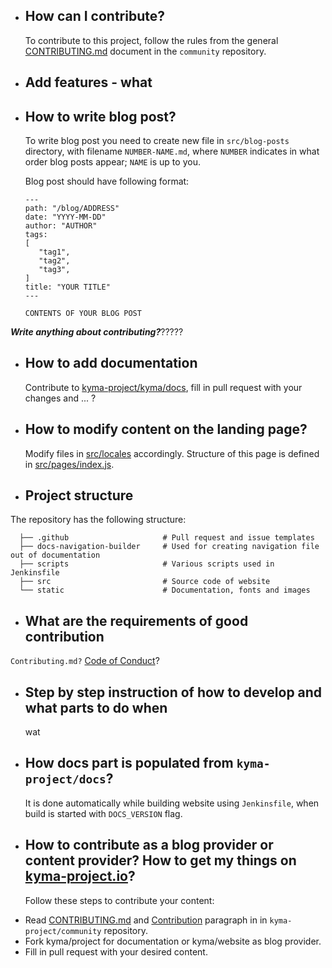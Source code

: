 - ## How can I contribute?
  To contribute to this project, follow the rules from the general [CONTRIBUTING.md](https://github.com/kyma-project/community/blob/master/CONTRIBUTING.md) document in the `community` repository.
- ## Add features - what
- ## How to write blog post?

  To write blog post you need to create new file in `src/blog-posts` directory, with filename `NUMBER-NAME.md`, where `NUMBER` indicates in what order blog posts appear; `NAME` is up to you.

  Blog post should have following format:

  ```
  ---
  path: "/blog/ADDRESS"
  date: "YYYY-MM-DD"
  author: "AUTHOR"
  tags:
  [
     "tag1",
     "tag2",
     "tag3",
  ]
  title: "YOUR TITLE"
  ---

  CONTENTS OF YOUR BLOG POST
  ```

_**Write anything about contributing?**_?????

- ## How to add documentation
  Contribute to [kyma-project/kyma/docs](https://github.com/kyma-project/kyma/tree/master/docs), fill in pull request with your changes and ... ?
- ## How to modify content on the landing page?

  Modify files in [src/locales](src/locales) accordingly. Structure of this page is defined in [src/pages/index.js](src/pages/index.js).

- ## Project structure

The repository has the following structure:

```
  ├── .github                     # Pull request and issue templates
  ├── docs-navigation-builder     # Used for creating navigation file out of documentation
  ├── scripts                     # Various scripts used in Jenkinsfile
  ├── src                         # Source code of website
  └── static                      # Documentation, fonts and images
```

- ## What are the requirements of good contribution

`Contributing.md?`
[Code of Conduct](https://github.com/kyma-project/community/blob/master/CODE_OF_CONDUCT.mm)?

- ## Step by step instruction of how to develop and what parts to do when
  wat
- ## How docs part is populated from `kyma-project/docs`?

  It is done automatically while building website using `Jenkinsfile`, when build is started with `DOCS_VERSION` flag.

- ## How to contribute as a blog provider or content provider? How to get my things on [kyma-project.io](https://kyma-project.io/)?
  Follow these steps to contribute your content:

* Read [CONTRIBUTING.md](https://github.com/kyma-project/community/blob/master/CONTRIBUTING.md) and [Contribution](https://github.com/kyma-project/community#contribution) paragraph in in `kyma-project/community` repository.
* Fork kyma/project for documentation or kyma/website as blog provider.
* Fill in pull request with your desired content.
